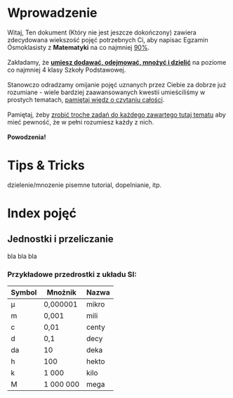 # Wprowadzenie
Witaj,
Ten dokument (Który nie jest jeszcze dokończony) zawiera zdecydowana wiekszość pojęć potrzebnych Ci, aby napisac Egzamin Ósmoklasisty z **Matematyki** na co najmniej <ins>90%</ins>.<br><br>
Zakładamy, że <ins>**umiesz dodawać, odejmować, mnożyć i dzielić**</ins> na poziome co najmniej 4 klasy Szkoły Podstawowej.<br><br>
Stanowczo odradzamy omijanie pojęć uznanych przez Ciebie za dobrze już rozumiane - wiele bardziej zaawansowanych kwestii umieściliśmy w prostych tematach, <ins>pamiętaj więdz o czytaniu całości</ins>.<br><br>
Pamiętaj, żeby <ins>zrobić troche zadań do każdego zawartego tutaj tematu</ins> aby mieć pewność, że w pełni rozumiesz każdy z nich.<br><br>
**Powodzenia!**
# Tips & Tricks
dzielenie/mnozenie pisemne tutorial, dopelnianie, itp.
# Index pojęć
## Jednostki i przeliczanie
bla bla bla
### Przykładowe przedrostki z układu SI:
| Symbol | Mnożnik     | Nazwa |
| ------ | ----------- | ----- |
| µ      | 0,000001    | mikro |
| m      | 0,001       | mili  |
| c      | 0,01        | centy |
| d      | 0,1         | decy  |
| da     | 10          | deka  |
| h      | 100         | hekto |
| k      | 1 000       | kilo  |
| M      | 1 000 000   | mega  |
